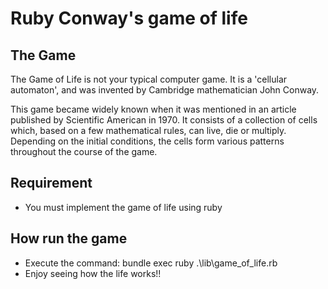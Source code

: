 # Ruby Conway's game of life

## The Game
The Game of Life is not your typical computer game. It is a 'cellular automaton', and was invented by Cambridge mathematician John Conway.

This game became widely known when it was mentioned in an article published by Scientific American in 1970. It consists of a collection of cells which, based on a few mathematical rules, can live, die or multiply. Depending on the initial conditions, the cells form various patterns throughout the course of the game.

## Requirement
- You must implement the game of life using ruby

## How run the game
- Execute the command: bundle exec ruby .\lib\game_of_life.rb
- Enjoy seeing how the life works!!
